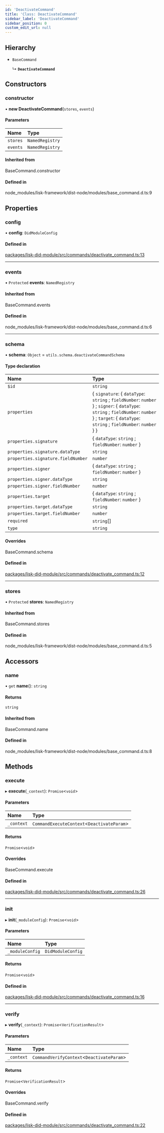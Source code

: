 ```yaml
---
id: 'DeactivateCommand'
title: 'Class: DeactivateCommand'
sidebar_label: 'DeactivateCommand'
sidebar_position: 0
custom_edit_url: null
---
```


## Hierarchy

- `BaseCommand`

  ↳ **`DeactivateCommand`**

## Constructors

### constructor

• **new DeactivateCommand**(`stores`, `events`)

#### Parameters

| Name     | Type            |
| :------- | :-------------- |
| `stores` | `NamedRegistry` |
| `events` | `NamedRegistry` |

#### Inherited from

BaseCommand.constructor

#### Defined in

node_modules/lisk-framework/dist-node/modules/base_command.d.ts:9

## Properties

### config

• **config**: `DidModuleConfig`

#### Defined in

[packages/lisk-did-module/src/commands/deactivate_command.ts:13](https://github.com/aldhosutra/lisk-did/blob/2b84b93/packages/lisk-did-module/src/commands/deactivate_command.ts#L13)

---

### events

• `Protected` **events**: `NamedRegistry`

#### Inherited from

BaseCommand.events

#### Defined in

node_modules/lisk-framework/dist-node/modules/base_command.d.ts:6

---

### schema

• **schema**: `Object` = `utils.schema.deactivateCommandSchema`

#### Type declaration

| Name                               | Type                                                                                                                                                                                              |
| :--------------------------------- | :------------------------------------------------------------------------------------------------------------------------------------------------------------------------------------------------ |
| `$id`                              | `string`                                                                                                                                                                                          |
| `properties`                       | { `signature`: { `dataType`: `string` ; `fieldNumber`: `number` } ; `signer`: { `dataType`: `string` ; `fieldNumber`: `number` } ; `target`: { `dataType`: `string` ; `fieldNumber`: `number` } } |
| `properties.signature`             | { `dataType`: `string` ; `fieldNumber`: `number` }                                                                                                                                                |
| `properties.signature.dataType`    | `string`                                                                                                                                                                                          |
| `properties.signature.fieldNumber` | `number`                                                                                                                                                                                          |
| `properties.signer`                | { `dataType`: `string` ; `fieldNumber`: `number` }                                                                                                                                                |
| `properties.signer.dataType`       | `string`                                                                                                                                                                                          |
| `properties.signer.fieldNumber`    | `number`                                                                                                                                                                                          |
| `properties.target`                | { `dataType`: `string` ; `fieldNumber`: `number` }                                                                                                                                                |
| `properties.target.dataType`       | `string`                                                                                                                                                                                          |
| `properties.target.fieldNumber`    | `number`                                                                                                                                                                                          |
| `required`                         | `string`[]                                                                                                                                                                                        |
| `type`                             | `string`                                                                                                                                                                                          |

#### Overrides

BaseCommand.schema

#### Defined in

[packages/lisk-did-module/src/commands/deactivate_command.ts:12](https://github.com/aldhosutra/lisk-did/blob/2b84b93/packages/lisk-did-module/src/commands/deactivate_command.ts#L12)

---

### stores

• `Protected` **stores**: `NamedRegistry`

#### Inherited from

BaseCommand.stores

#### Defined in

node_modules/lisk-framework/dist-node/modules/base_command.d.ts:5

## Accessors

### name

• `get` **name**(): `string`

#### Returns

`string`

#### Inherited from

BaseCommand.name

#### Defined in

node_modules/lisk-framework/dist-node/modules/base_command.d.ts:8

## Methods

### execute

▸ **execute**(`_context`): `Promise`<`void`\>

#### Parameters

| Name       | Type                                        |
| :--------- | :------------------------------------------ |
| `_context` | `CommandExecuteContext`<`DeactivateParam`\> |

#### Returns

`Promise`<`void`\>

#### Overrides

BaseCommand.execute

#### Defined in

[packages/lisk-did-module/src/commands/deactivate_command.ts:26](https://github.com/aldhosutra/lisk-did/blob/2b84b93/packages/lisk-did-module/src/commands/deactivate_command.ts#L26)

---

### init

▸ **init**(`_moduleConfig`): `Promise`<`void`\>

#### Parameters

| Name            | Type              |
| :-------------- | :---------------- |
| `_moduleConfig` | `DidModuleConfig` |

#### Returns

`Promise`<`void`\>

#### Defined in

[packages/lisk-did-module/src/commands/deactivate_command.ts:16](https://github.com/aldhosutra/lisk-did/blob/2b84b93/packages/lisk-did-module/src/commands/deactivate_command.ts#L16)

---

### verify

▸ **verify**(`_context`): `Promise`<`VerificationResult`\>

#### Parameters

| Name       | Type                                       |
| :--------- | :----------------------------------------- |
| `_context` | `CommandVerifyContext`<`DeactivateParam`\> |

#### Returns

`Promise`<`VerificationResult`\>

#### Overrides

BaseCommand.verify

#### Defined in

[packages/lisk-did-module/src/commands/deactivate_command.ts:22](https://github.com/aldhosutra/lisk-did/blob/2b84b93/packages/lisk-did-module/src/commands/deactivate_command.ts#L22)
